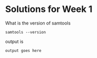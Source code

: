 
# Solutions for Week 1

What is the version of samtools

```
samtools --version
````

output is

```
output goes here
```